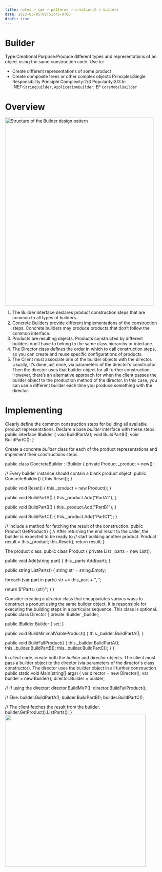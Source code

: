 ```yaml
---
title: notes > swe > patterns > creational > builder
date: 2023-03-05T09:51:45-0700
draft: true
---
```

# Builder
Type:Creational
Purpose:Produce different types and representations of an object using the same construction code.
Use to:
- Create different representations of some product
- Create composite trees or other complex objects
Principles:Single Responsibility Principle
Complexity:2/3
Popularity:3/3
In .NET:`StringBuilder`, `ApplicationBuilder`, EF `CoreModelBuilder`

# Overview
<img src="media/Creational_Builder-image1.png" style="width:5.06667in;height:6.38333in" alt="Structure of the Builder design pattern" />

1.  The Builder interface declares product construction steps that are common to all types of builders.
2.  Concrete Builders provide different implementations of the construction steps. Concrete builders may produce products that don’t follow the common interface.
3.  Products are resulting objects. Products constructed by different builders don’t have to belong to the same class hierarchy or interface.
4.  The Director class defines the order in which to call construction steps, so you can create and reuse specific configurations of products.
5.  The Client must associate one of the builder objects with the director. Usually, it’s done just once, via parameters of the director’s constructor. Then the director uses that builder object for all further construction. However, there’s an alternative approach for when the client passes the builder object to the production method of the director. In this case, you can use a different builder each time you produce something with the director.

# Implementing
Clearly define the common construction steps for building all available product representations. Declare a base *builder* interface with these steps.
public interface IBuilder
{
void BuildPartA();
void BuildPartB();
void BuildPartC();
}

Create a concrete *builder* class for each of the product representations and implement their constructions steps.

public class ConcreteBuilder : IBuilder
{
private Product _product = new();

// Every builder instance should contain a blank product object:
public ConcreteBuilder() { this.Reset(); }

public void Reset() { this._product = new Product(); }

public void BuildPartA() { this._product.Add("PartA1"); }

public void BuildPartB() { this._product.Add("PartB1"); }

public void BuildPartC() { this._product.Add("PartC1"); }

// Include a method for fetching the result of the construction.
public Product GetProduct()
{
// After returning the end result to the caller, the builder is expected to be ready to
// start building another product.
Product result = this._product;
this.Reset();
return result;
}

The product class:
public class Product
{
private List<object> _parts = new List<object>();

public void Add(string part)
{
this._parts.Add(part);
}

public string ListParts()
{
string str = string.Empty;

foreach (var part in parts)
str += this_part + ", ";

return $"Parts: {str}";
}
}

Consider creating a *director* class that encapsulates various ways to construct a product using the same builder object. It is responsible for executing the building steps in a particular sequence. This class is optional.
public class Director
{
private IBuilder _builder;

public IBuilder Builder { set; }

public void BuildMinimalViableProduct()
{
this._builder.BuildPartA();
}

public void BuildFullProduct()
{
this._builder.BuildPartA();
this._builder.BuildPartB();
this._builder.BuildPartC();
}
}

In *client* code, create both the *builder* and *director* objects. The client must pass a builder object to the director (via parameters of the director's class constructor). The director uses the builder object in all further construction.
public static void Main(string[] args)
{
var director = new Director();
var builder = new Builder();
director.Builder = builder;

// If using the director:
director.BuildMVP();
director.BuildFullProduct();

// Else:
builder.BuildPartA();
builder.BuildPartB();
builder.BuildPartC();

// The client fetches the result from the builder.
builder.GetProduct().ListParts();
}
<img src="media/Creational_Builder-image2.png" style="width:4.8in;height:5.16667in" />
